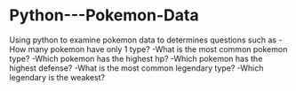 # Python---Pokemon-Data
Using python to examine pokemon data to determines questions such as
-How many pokemon have only 1 type?
-What is the most common pokemon type?
-Which pokemon has the highest hp?
-Which pokemon has the highest defense?
-What is the most common legendary type?
-Which legendary is the weakest?
